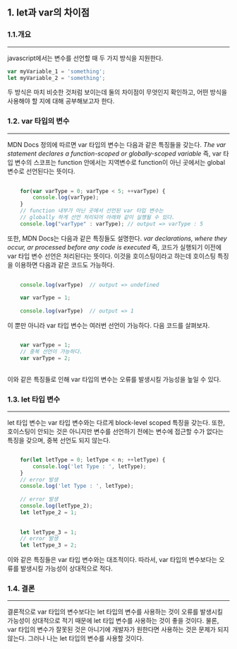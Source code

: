 ## 1. let과 var의 차이점

### 1.1.개요
--------------------------------------------------------------------------------

  javascript에서는 변수를 선언할 때 두 가지 방식을 지원한다. 

``` javascript
var myVariable_1 = 'something';
let myVariable_2 = 'something';
```

  두 방식은 마치 비슷한 것처럼 보이는데 둘의 차이점이 무엇인지 확인하고, 어떤 방식을 사용해야 할 지에 대해 공부해보고자 한다.

### 1.2. var 타입의 변수
--------------------------------------------------------------------------------
  MDN Docs 정의에 따르면 var 타입의 변수는 다음과 같은 특징들을 갖는다. *The var statement declares a function-scoped or globally-scoped variable* 즉, var 타입 변수의 스코프는 function 안에서는 지역변수로 function이 아닌 곳에서는 global 변수로 선언된다는 뜻이다.

``` javascript
	
	for(var varType = 0; varType < 5; ++varType) {
		console.log(varType);
	}
	// function 내부가 아닌 곳에서 선언된 var 타입 변수는
	// globally 하게 선언 처리되어 아래와 같이 실행될 수 있다.
	console.log("varType" : varType); // output => varType : 5
```

  또한, MDN Docs는 다음과 같은 특징들도 설명한다. *var declarations, where they occur, ar processed before any code is executed* 즉, 코드가 실행되기 이전에 var 타입 변수 선언은 처리된다는 뜻이다. 이것을 호이스팅이라고 하는데 호이스팅 특징을 이용하면 다음과 같은 코드도 가능하다.

``` javascript
	
	console.log(varType)  // output => undefined
	
	var varType = 1;
	
	console.log(varType)  // output => 1

```

이 뿐만 아니라 var 타입 변수는 여러번 선언이 가능하다. 다음 코드를 살펴보자.

``` javascript

	var varType = 1;
	// 중복 선언이 가능하다. 
	var varType = 2;
	
```

  이와 같은 특징들로 인해 var 타입의 변수는 오류를 발생시킬 가능성을 높일 수 있다. 

### 1.3. let 타입 변수
--------------------------------------------------------------------------------
  let 타입 변수는 var 타입 변수와는 다르게 block-level scoped 특징을 갖는다. 또한, 호이스팅이 안되는 것은 아니지만 변수를 선언하기 전에는 변수에 접근할 수가 없다는 특징을 갖으며, 중복 선언도 되지 않는다. 
  
``` javascript

	for(let letType = 0; letType < n; ++letType) {
		console.log('let Type : ', letType);
	}
	// error 발생
	console.log('let Type : ', letType);
	
	// error 발생
	console.log(letType_2);
	let letType_2 = 1;
	
	
	let letType_3 = 1;
	// error 발생
	let letType_3 = 2;

```
  이와 같은 특징들은 var 타입 변수와는 대조적이다. 따라서, var 타입의 변수보다는 오류를 발생시킬 가능성이 상대적으로 적다. 
  
### 1.4. 결론
--------------------------------------------------------------------------------
  결론적으로 var 타입의 변수보다는 let 타입의 변수를 사용하는 것이 오류를 발생시킬 가능성이 상대적으로 적기 때문에 let 타입 변수를 사용하는 것이 좋을 것이다. 물론, var 타입의 변수가 잘못된 것은 아니기에 개발자가 원한다면 사용하는 것은 문제가 되지 않는다. 그러나 나는 let 타입의 변수를 사용할 것이다. 